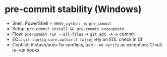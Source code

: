 # pre-commit stability (Windows)

- Shell: PowerShell + venv; `python -m pre_commit`
- Setup: `pre-commit install && pre-commit autoupdate`
- Flow: `pre-commit run --all-files` → `git add -A` → commit
- EOL: `git config core.autocrlf false`; rely on EOL check in CI
- Conflict: if stash/auto-fix conflicts, use `--no-verify` as exception; CI will re-run hooks